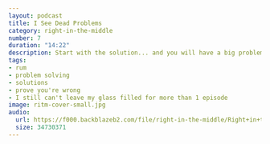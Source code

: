 ```yaml
---
layout: podcast
title: I See Dead Problems
category: right-in-the-middle
number: 7
duration: "14:22"
description: Start with the solution... and you will have a big problem to solve.
tags:
- rum
- problem solving
- solutions
- prove you're wrong
- I still can't leave my glass filled for more than 1 episode
image: ritm-cover-small.jpg
audio:
  url: https://f000.backblazeb2.com/file/right-in-the-middle/Right+in+the+Middle+-+007+-+I+See+Dead+Problems.mp3
  size: 34730371
---
```

